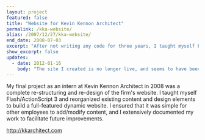 ```yaml
---
layout: project
featured: false
title: "Website for Kevin Kennon Architect"
permalink: /kka-website/
alias: /2007/12/27/kka-website/
end_date: 2008-07-03
excerpt: "After not writing any code for three years, I taught myself Flash/ActionScript 3."
show_excerpt: false
updates:
  - date: 2012-01-16
    body: "The site I created is no longer live, and seems to have been rewritten without Flash, which was probably a good decision in the long term :)"
---
```

My final project as an intern at Kevin Kennon Architect in 2008 was a complete re-structuring and re-design of the firm's website. I taught myself Flash/ActionScript 3 and reorganized existing content and design elements to build a full-featured dynamic website. I ensured that it was simple for other employees to add/modify content, and I extensively documented my work to facilitate future improvements.

<http://kkarchitect.com>
